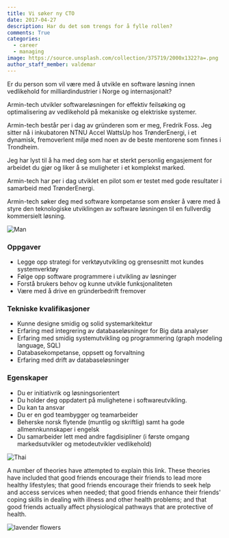```yaml
---
title: Vi søker ny CTO
date: 2017-04-27
description: Har du det som trengs for å fylle rollen?
comments: True
categories:
  - career
  - managing
image: https://source.unsplash.com/collection/375719/2000x1322?a=.png
author_staff_member: valdemar
---
```


Er du person som vil være med å utvikle en software løsning innen vedlikehold for milliardindustrier i Norge og internasjonalt?

Armin-tech utvikler softwareløsningen for effektiv feilsøking og optimalisering av vedlikehold på mekaniske og elektriske systemer.

Armin-tech består per i dag av gründeren som er meg, Fredrik Foss. Jeg sitter nå i inkubatoren NTNU Accel WattsUp hos TrønderEnergi, i et dynamisk, fremoverlent miljø med noen av de beste mentorene som finnes i Trondheim.

Jeg har lyst til å ha med deg som har et sterkt personlig engasjement for arbeidet du gjør og liker å se muligheter i et komplekst marked.

Armin-tech har per i dag utviklet en pilot som er testet med gode resultater i samarbeid med TrønderEnergi.

Armin-tech søker deg med software kompetanse som ønsker å være med å styre den teknologiske utviklingen av software løsningen til en fullverdig kommersielt løsning.

![Man](https://source.unsplash.com/random/1500x1000)

### Oppgaver
- Legge opp strategi for verktøyutvikling og grensesnitt mot kundes systemverktøy
- Følge opp software programmere i utvikling av løsninger
- Forstå brukers behov og kunne utvikle funksjonaliteten
- Være med å drive en gründerbedrift fremover

### Tekniske kvalifikasjoner
- Kunne designe smidig og solid systemarkitektur
- Erfaring med integrering av databaseløsninger for Big data analyser
- Erfaring med smidig systemutvikling og programmering (graph modeling language, SQL)
- Databasekompetanse, oppsett og forvaltning
- Erfaring med drift av databaseløsninger

### Egenskaper
- Du er initiativrik og løsningsorientert
- Du holder deg oppdatert på mulighetene i softwareutvikling.
- Du kan ta ansvar
- Du er en god teambygger og teamarbeider
- Beherske norsk flytende (muntlig og skriftlig) samt ha gode allmennkunnskaper i engelsk
- Du samarbeider lett med andre fagdisipliner (i første omgang markedsutvikler og metodeutvikler vedlikehold)

![Thai](https://source.unsplash.com/random/1500x1001)

A number of theories have attempted to explain this link. These theories have included that good friends encourage their friends to lead more healthy lifestyles; that good friends encourage their friends to seek help and access services when needed; that good friends enhance their friends' coping skills in dealing with illness and other health problems; and that good friends actually affect physiological pathways that are protective of health.

![lavender flowers](https://source.unsplash.com/random/1500x1002)
